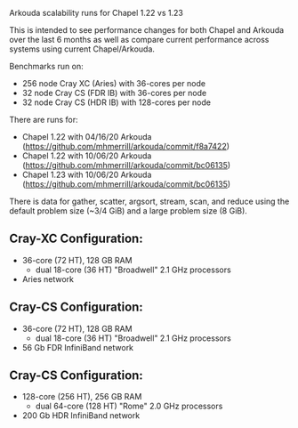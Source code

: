 Arkouda scalability runs for Chapel 1.22 vs 1.23

This is intended to see performance changes for both Chapel and Arkouda over
the last 6 months as well as compare current performance across systems using
current Chapel/Arkouda.

Benchmarks run on:
 - 256 node Cray XC (Aries) with 36-cores per node
 - 32 node Cray CS (FDR IB) with 36-cores per node
 - 32 node Cray CS (HDR IB) with 128-cores per node

There are runs for:
 - Chapel 1.22 with 04/16/20 Arkouda (https://github.com/mhmerrill/arkouda/commit/f8a7422)
 - Chapel 1.22 with 10/06/20 Arkouda (https://github.com/mhmerrill/arkouda/commit/bc06135)
 - Chapel 1.23 with 10/06/20 Arkouda (https://github.com/mhmerrill/arkouda/commit/bc06135)

There is data for gather, scatter, argsort, stream, scan, and reduce using the
default problem size (~3/4 GiB) and a large problem size (8 GiB).


Cray-XC Configuration:
---
 - 36-core (72 HT), 128 GB RAM
   - dual 18-core (36 HT) "Broadwell" 2.1 GHz processors
 - Aries network

Cray-CS Configuration:
---
 - 36-core (72 HT), 128 GB RAM
   - dual 18-core (36 HT) "Broadwell" 2.1 GHz processors
 - 56 Gb FDR InfiniBand network

Cray-CS Configuration:
---
 - 128-core (256 HT), 256 GB RAM
   - dual 64-core (128 HT) "Rome" 2.0 GHz processors
 - 200 Gb HDR InfiniBand network
